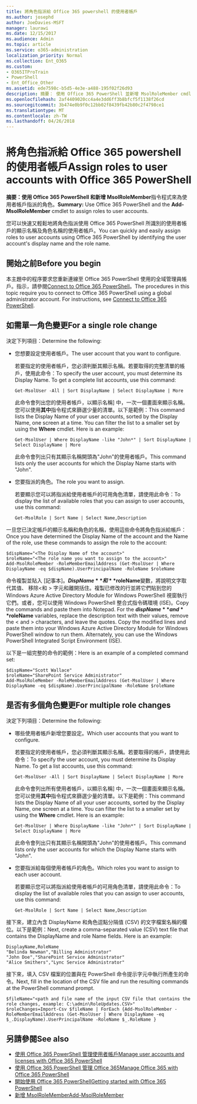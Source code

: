 ```yaml
---
title: 將角色指派給 Office 365 powershell 的使用者帳戶
ms.author: josephd
author: JoeDavies-MSFT
manager: laurawi
ms.date: 12/15/2017
ms.audience: Admin
ms.topic: article
ms.service: o365-administration
localization_priority: Normal
ms.collection: Ent_O365
ms.custom:
- O365ITProTrain
- PowerShell
- Ent_Office_Other
ms.assetid: ede7598c-b5d5-4e3e-a488-195f02f26d93
description: 摘要： 使用 Office 365 PowerShell 並新增 MsolRoleMember cmdlet 來為使用者帳戶指派的角色。
ms.openlocfilehash: 2af4409020cc4a4e3dd6ff3b8bfcf5f1138f26cd
ms.sourcegitcommit: 3b474e0b9f0c12bb02f8439fb42b80c2f4798ce1
ms.translationtype: MT
ms.contentlocale: zh-TW
ms.lasthandoff: 04/26/2018
---
```

# <a name="assign-roles-to-user-accounts-with-office-365-powershell"></a><span data-ttu-id="51a57-103">將角色指派給 Office 365 powershell 的使用者帳戶</span><span class="sxs-lookup"><span data-stu-id="51a57-103">Assign roles to user accounts with Office 365 PowerShell</span></span>

 <span data-ttu-id="51a57-104">**摘要：**使用 Office 365 PowerShell 和**新增 MsolRoleMember**指令程式來為使用者帳戶指派的角色。</span><span class="sxs-lookup"><span data-stu-id="51a57-104">**Summary:** Use Office 365 PowerShell and the **Add-MsolRoleMember** cmdlet to assign roles to user accounts.</span></span>
  
<span data-ttu-id="51a57-105">您可以快速又輕鬆地將角色指派使用 Office 365 PowerShell 所識別的使用者帳戶的顯示名稱及角色名稱的使用者帳戶。</span><span class="sxs-lookup"><span data-stu-id="51a57-105">You can quickly and easily assign roles to user accounts using Office 365 PowerShell by identifying the user account's display name and the role name.</span></span>
  
## <a name="before-you-begin"></a><span data-ttu-id="51a57-106">開始之前</span><span class="sxs-lookup"><span data-stu-id="51a57-106">Before you begin</span></span>

<span data-ttu-id="51a57-p101">本主題中的程序要求您重新連線至 Office 365 PowerShell 使用的全域管理員帳戶。指示，請參閱[Connect to Office 365 PowerShell](connect-to-office-365-powershell.md)。</span><span class="sxs-lookup"><span data-stu-id="51a57-p101">The procedures in this topic require you to connect to Office 365 PowerShell using a global administrator account. For instructions, see [Connect to Office 365 PowerShell](connect-to-office-365-powershell.md).</span></span>
  
## <a name="for-a-single-role-change"></a><span data-ttu-id="51a57-109">如需單一角色變更</span><span class="sxs-lookup"><span data-stu-id="51a57-109">For a single role change</span></span>

<span data-ttu-id="51a57-110">決定下列項目：</span><span class="sxs-lookup"><span data-stu-id="51a57-110">Determine the following:</span></span>
  
- <span data-ttu-id="51a57-111">您想要設定使用者帳戶。</span><span class="sxs-lookup"><span data-stu-id="51a57-111">The user account that you want to configure.</span></span>
    
    <span data-ttu-id="51a57-p102">若要指定的使用者帳戶，您必須判斷其顯示名稱。若要取得的完整清單的帳戶，使用此命令：</span><span class="sxs-lookup"><span data-stu-id="51a57-p102">To specify the user account, you must determine its Display Name. To get a complete list accounts, use this command:</span></span>
    
  ```
  Get-MsolUser -All | Sort DisplayName | Select DisplayName | More
  ```

    <span data-ttu-id="51a57-p103">此命令會列出您的使用者帳戶，以顯示名稱] 中，一次一個畫面來顯示名稱。您可以使用**其中**指令程式來篩選少量的清單。以下是範例：</span><span class="sxs-lookup"><span data-stu-id="51a57-p103">This command lists the Display Name of your user accounts, sorted by the Display Name, one screen at a time. You can filter the list to a smaller set by using the **Where** cmdlet. Here is an example:</span></span>
    
  ```
  Get-MsolUser | Where DisplayName -like "John*" | Sort DisplayName | Select DisplayName | More
  ```

    <span data-ttu-id="51a57-117">此命令會列出只有其顯示名稱開頭為"John"的使用者帳戶。</span><span class="sxs-lookup"><span data-stu-id="51a57-117">This command lists only the user accounts for which the Display Name starts with "John".</span></span>
    
- <span data-ttu-id="51a57-118">您要指派的角色。</span><span class="sxs-lookup"><span data-stu-id="51a57-118">The role you want to assign.</span></span>
    
    <span data-ttu-id="51a57-119">若要顯示您可以將指派給使用者帳戶的可用角色清單，請使用此命令：</span><span class="sxs-lookup"><span data-stu-id="51a57-119">To display the list of available roles that you can assign to user accounts, use this command:</span></span>
    
  ```
  Get-MsolRole | Sort Name | Select Name,Description
  ```

<span data-ttu-id="51a57-120">一旦您已決定帳戶的顯示名稱和角色的名稱，使用這些命令將角色指派給帳戶：</span><span class="sxs-lookup"><span data-stu-id="51a57-120">Once you have determined the Display Name of the account and the Name of the role, use these commands to assign the role to the account:</span></span>
  
```
$dispName="<The Display Name of the account>"
$roleName="<The role name you want to assign to the account>"
Add-MsolRoleMember -RoleMemberEmailAddress (Get-MsolUser | Where DisplayName -eq $dispName).UserPrincipalName -RoleName $roleName
```

<span data-ttu-id="51a57-p104">命令複製並貼入 [記事本]。**$DispName**和 **$roleName**變數，將說明文字取代其值、 移除\<和 > 字元和離開括住。複製已修改的行並將它們貼到您的 Windows Azure Active Directory Module for Windows PowerShell 視窗執行它們。或者，您可以使用 Windows PowerShell 整合式指令碼環境 (ISE)。</span><span class="sxs-lookup"><span data-stu-id="51a57-p104">Copy the commands and paste them into Notepad. For the **$dispName** and **$roleName** variables, replace the description text with their values, remove the \< and > characters, and leave the quotes. Copy the modified lines and paste them into your Windows Azure Active Directory Module for Windows PowerShell window to run them. Alternately, you can use the Windows PowerShell Integrated Script Environment (ISE).</span></span>
  
<span data-ttu-id="51a57-125">以下是一組完整的命令的範例：</span><span class="sxs-lookup"><span data-stu-id="51a57-125">Here is an example of a completed command set:</span></span>
  
```
$dispName="Scott Wallace"
$roleName="SharePoint Service Administrator"
Add-MsolRoleMember -RoleMemberEmailAddress (Get-MsolUser | Where DisplayName -eq $dispName).UserPrincipalName -RoleName $roleName
```

## <a name="for-multiple-role-changes"></a><span data-ttu-id="51a57-126">是否有多個角色變更</span><span class="sxs-lookup"><span data-stu-id="51a57-126">For multiple role changes</span></span>

<span data-ttu-id="51a57-127">決定下列項目：</span><span class="sxs-lookup"><span data-stu-id="51a57-127">Determine the following:</span></span>
  
- <span data-ttu-id="51a57-128">哪些使用者帳戶新增您要設定。</span><span class="sxs-lookup"><span data-stu-id="51a57-128">Which user accounts that you want to configure.</span></span>
    
    <span data-ttu-id="51a57-p105">若要指定的使用者帳戶，您必須判斷其顯示名稱。若要取得的帳戶，請使用此命令：</span><span class="sxs-lookup"><span data-stu-id="51a57-p105">To specify the user account, you must determine its Display Name. To get a list accounts, use this command:</span></span>
    
  ```
  Get-MsolUser -All | Sort DisplayName | Select DisplayName | More
  ```

    <span data-ttu-id="51a57-p106">此命令會列出所有使用者帳戶，以顯示名稱] 中，一次一個畫面來顯示名稱。您可以使用**其中**指令程式來篩選少量的清單。以下是範例：</span><span class="sxs-lookup"><span data-stu-id="51a57-p106">This command lists the Display Name of all your user accounts, sorted by the Display Name, one screen at a time. You can filter the list to a smaller set by using the **Where** cmdlet. Here is an example:</span></span>
    
  ```
  Get-MsolUser | Where DisplayName -like "John*" | Sort DisplayName | Select DisplayName | More
  ```

    <span data-ttu-id="51a57-134">此命令會列出只有其顯示名稱開頭為"John"的使用者帳戶。</span><span class="sxs-lookup"><span data-stu-id="51a57-134">This command lists only the user accounts for which the Display Name starts with "John".</span></span>
    
- <span data-ttu-id="51a57-135">您要指派給每個使用者帳戶的角色。</span><span class="sxs-lookup"><span data-stu-id="51a57-135">Which roles you want to assign to each user account.</span></span>
    
    <span data-ttu-id="51a57-136">若要顯示您可以將指派給使用者帳戶的可用角色清單，請使用此命令：</span><span class="sxs-lookup"><span data-stu-id="51a57-136">To display the list of available roles that you can assign to user accounts, use this command:</span></span>
    
  ```
  Get-MsolRole | Sort Name | Select Name,Description
  ```

<span data-ttu-id="51a57-p107">接下來，建立內含 DisplayName 和角色逗點分隔值 (CSV) 的文字檔案名稱的欄位。以下是範例：</span><span class="sxs-lookup"><span data-stu-id="51a57-p107">Next, create a comma-separated value (CSV) text file that contains the DisplayName and role Name fields. Here is an example:</span></span>
  
```
DisplayName,RoleName
"Belinda Newman","Billing Administrator"
"John Doe","SharePoint Service Administrator"
"Alice Smithers","Lync Service Administrator"
```

<span data-ttu-id="51a57-139">接下來，填入 CSV 檔案的位置與在 PowerShell 命令提示字元中執行所產生的命令。</span><span class="sxs-lookup"><span data-stu-id="51a57-139">Next, fill in the location of the CSV file and run the resulting commands at the PowerShell command prompt.</span></span>
  
```
$fileName="<path and file name of the input CSV file that contains the role changes, example: C:\admin\RoleUpdates.CSV>"
$roleChanges=Import-Csv $fileName | ForEach {Add-MsolRoleMember -RoleMemberEmailAddress (Get-MsolUser | Where DisplayName -eq $_.DisplayName).UserPrincipalName -RoleName $_.RoleName }

```

## <a name="see-also"></a><span data-ttu-id="51a57-140">另請參閱</span><span class="sxs-lookup"><span data-stu-id="51a57-140">See also</span></span>

- [<span data-ttu-id="51a57-141">使用 Office 365 PowerShell 管理使用者帳戶</span><span class="sxs-lookup"><span data-stu-id="51a57-141">Manage user accounts and licenses with Office 365 PowerShell</span></span>](manage-user-accounts-and-licenses-with-office-365-powershell.md)
- [<span data-ttu-id="51a57-142">使用 Office 365 PowerShell 管理 Office 365</span><span class="sxs-lookup"><span data-stu-id="51a57-142">Manage Office 365 with Office 365 PowerShell</span></span>](manage-office-365-with-office-365-powershell.md)
- [<span data-ttu-id="51a57-143">開始使用 Office 365 PowerShell</span><span class="sxs-lookup"><span data-stu-id="51a57-143">Getting started with Office 365 PowerShell</span></span>](getting-started-with-office-365-powershell.md)
- [<span data-ttu-id="51a57-144">新增 MsolRoleMember</span><span class="sxs-lookup"><span data-stu-id="51a57-144">Add-MsolRoleMember</span></span>](https://msdn.microsoft.com/library/dn194120.aspx)
